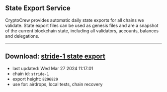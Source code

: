 ## State Export Service
CryptoCrew provides automatic daily state exports for all chains we validate. State export files can be used as genesis files and are a snapshot of the current blockchain state, including all validators, accounts, balances and delegations.

---
**Download: [stride-1 state export](https://dl-eu2.ccvalidators.com/SERVICE/stride/stride-1_export_8296829.json)**
---

- last updated: Wed Mar 27 2024 11:17:01
- chain id: `stride-1`
- export height: `8296829`
- use for: airdrops, local tests, chain recovery
